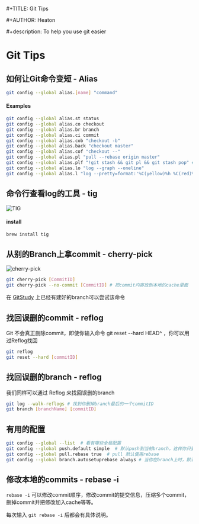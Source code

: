  #+TITLE: Git Tips
 
 #+AUTHOR: Heaton

 #+description: To help you use git easier

# Git Tips

## 如何让Git命令变短 - Alias

```sh
git config --global alias.[name] "command"
```

#### Examples

```sh
git config --global alias.st status
git config --global alias.co checkout
git config --global alias.br branch
git config --global alias.ci commit
git config --global alias.cob "checkout -b"
git config --global alias.back "checkout master"
git config --global alias.cof "checkout --"
git config --global alias.pl "pull --rebase origin master"
git config --global alias.plf "!git stash && git pl && git stash pop" # 在本地有未提交修改的时候用
git config --global alias.lo "log --graph --oneline"
git config --global alias.l "log --pretty=format:'%C(yellow)%h %C(red)%ad %C(green)%d %C(reset)%s [%C(blue)%an]' --date=short --graph"
```

## 命令行查看log的工具 - tig

![TIG](https://heaton.github.io/resources/images/tig.png)

#### install

```sh
brew install tig
```

## 从别的Branch上拿commit - cherry-pick

![cherry-pick](https://heaton.github.io/resources/images/cherry-pick.png)

```sh
git cherry-pick [CommitID]
git cherry-pick --no-commit [CommitID] # 把commit内容放到本地的cache里面
```

在 [GitStudy](https://github.com/heaton/gitstudy) 上已经有建好的branch可以尝试该命令

## 找回误删的commit - reflog

Git 不会真正删除commit，即使你输入命令 git reset --hard HEAD^ ，你可以用过Reflog找回

```sh
git reflog
git reset --hard [commitID]
```

## 找回误删的branch - reflog

我们同样可以通过 Reflog 来找回误删的branch

```sh
git log --walk-reflogs # 找到你删掉branch最后的一个commitID
git branch [branchName] [commitID]
```

## 有用的配置

```sh
git config --global --list  # 看有哪些全局配置
git config --global push.default simple  # 默认push到当前branch，这样你只要输入 git push origin 就可以了
git config --global pull.rebase true  # pull 默认使用rebase
git config --global branch.autosetuprebase always # 当你在branch上时，默认使用rebase而不是merge
```

## 修改本地的commits - rebase -i

`rebase -i` 可以修改commit顺序，修改commit的提交信息，压缩多个commit，删掉commit并把修改加入cache等等。

每次输入 `git rebase -i` 后都会有具体说明。

